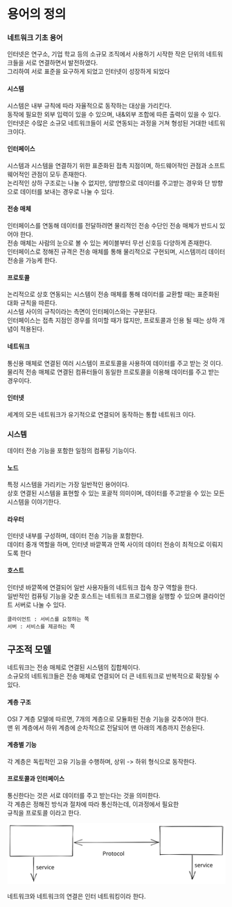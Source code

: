 # 용어의 정의

### 네트워크 기초 용어

인터넷은 연구소, 기업 학교 등의 소규모 조직에서 사용하기 시작한 작은 단위의 네트워크들을 서로 연결하면서 발전하였다.\
그리하여 서로 표준을 요구하게 되었고 인터넷이 성장하게 되었다

#### 시스템

시스템은 내부 규칙에 따라 자율적으로 동작하는 대상을 가리킨다.\
동작에 필요한 외부 입력이 있을 수 있으며, 내&외부 조합에 따른 출력이 있을 수 있다.\
인터넷은 수많은 소규모 네트워크들이 서로 연동되는 과정을 거쳐 형성된 거대한 네트워크이다.

#### 인터페이스

시스템과 시스템을 연결하기 위한 표준화된 접촉 지점이며, 하드웨어적인 관점과 소프트웨어적인 관점이 모두 존재한다.\
논리적인 상하 구조로는 나눌 수 없지만, 양방향으로 데이터를 주고받는 경우와 단 방향으로 데이터를 보내는 경우로 나눌 수 있다.

#### 전송 매체

인터페이스를 연동해 데이터를 전달하려면 물리적인 전송  수단인 전송 매체가 반드시 있어야 한다.\
전송 매체는 사람의 눈으로 볼 수 있는 케이블부터 무선 신호등 다양하게 존재한다.\
인터페이스로 정해진 규격은 전송 매체를 통해 물리적으로 구현되며, 시스템끼리 데이터 전송을 가능케 한다.

#### 프로토콜

논리적으로 상호 연동되는 시스템이 전송 매체를 통해 데이터를 교환할 때는 표준화된 대화 규칙을 따른다.\
시스템 사이의 규칙이라는 측면이 인터페이스와는 구분된다.\
인터페이스는 접촉 지점인 경우를 의미할 때가 많지만, 프로토콜과 인용 될 때는 상하 개념이 적용된다.

#### 네트워크

통신용 매체로 연결된 여러 시스템이 프로토콜을 사용하여 데이터를 주고 받는 것 이다.\
물리적 전송 매체로 연결된 컴퓨터들이 동일한 프로토콜을 이용해 데이터를 주고 받는 경우이다.

#### 인터넷

세계의 모든 네트워크가 유기적으로 연결되어 동작하는 통합 네트워크 이다.

### 시스템

데이터 전송 기능을 포함한 일정의 컴퓨팅 기능이다.

#### 노드

특정 시스템을 가리키는 가장 일반적인 용어이다.\
상호 연결된 시스템을 표현할 수 있는 포괄적 의미이며, 데이터를 주고받을 수 있는 모든 시스템을 이야기한다.

#### 라우터

인터넷 내부를 구성하며, 데이터 전송 기능을 포함한다.\
데이터 중개 역할을 하며, 인터넷 바깥쪽과 안쪽 사이의 데이터 전송이 최적으로 이뤄지도록 한다

#### 호스트

인터넷 바깥쪽에 연결되어 일반 사용자들의 네트워크 접속 창구 역할을 한다.\
&#x20;일반적인 컴퓨팅 기능을 갖춘 호스트는 네트워크 프로그램을 실행할 수 있으며 클라이언트 서버로 나눌 수 있다.

```
클라이언트 : 서비스를 요청하는 쪽
서버 : 서비스를 제공하는 쪽
```

## 구조적 모델

네트워크는 전송 매체로 연결된 시스템의 집합체이다.\
소규모의 네트워크들은 전송 매체로 연결되어 더 큰 네트워크로 반복적으로 확장될 수 있다.

#### 계층 구조

OSI 7 계층 모델에 따르면, 7개의 계층으로 모듈화된 전송 기능을 갖추어야 한다.\
맨 위 계층에서 하위 계층에 순차적으로 전달되어 맨 아래의 계층까지 전송된다.

#### 계층별 기능

&#x20;각 계층은 독립적인 고유 기능을 수행하며, 상위 -> 하위 형식으로 동작한다.

#### 프로토콜과  인터페이스

통신한다는 것은 서로 데이터를 주고 받는다는 것을 의미한다. \
각 계층은 정해진 방식과 절차에 따라 통신하는데, 이과정에서 필요한\
규칙을 프로토콜 이라고 한다.

<img src="../../.gitbook/assets/file.drawing (2).svg" alt="" class="gitbook-drawing">

네트워크와 네트워크의 연결은 인터 네트워킹이라 한다.

